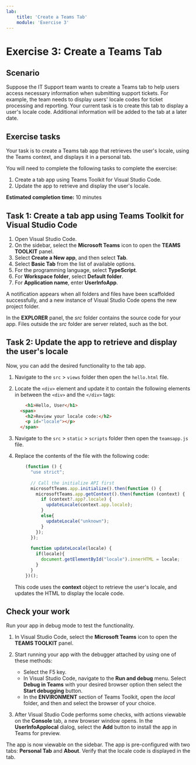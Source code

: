 ```yaml
---
lab:
    title: 'Create a Teams Tab'
    module: 'Exercise 3'
---
```


# Exercise 3: Create a Teams Tab

## Scenario

Suppose the IT Support team wants to create a Teams tab to help users access necessary information when submitting support tickets. For example, the team needs to display users' locale codes for ticket processing and reporting. Your current task is to create this tab to display a user's locale code. Additional information will be added to the tab at a later date.

## Exercise tasks

Your task is to create a Teams tab app that retrieves the user's locale, using the Teams context, and displays it in a personal tab.

You will need to complete the following tasks to complete the exercise:

1. Create a tab app using Teams Toolkit for Visual Studio Code.
1. Update the app to retrieve and display the user's locale.

**Estimated completion time:** 10 minutes

## Task 1: Create a tab app using Teams Toolkit for Visual Studio Code

1. Open Visual Studio Code.
1. On the sidebar, select the **Microsoft Teams** icon to open the **TEAMS TOOLKIT** panel.
1. Select **Create a New app**, and then select **Tab**.
1. Select **Basic Tab** from the list of available options.
1. For the programming language, select **TypeScript**.
1. For **Workspace folder**, select **Default folder**.
1. For **Application name**, enter **UserInfoApp**.

A notification appears when all folders and files have been scaffolded successfully, and a new instance of Visual Studio Code opens the new project folder.

In the **EXPLORER** panel, the *src* folder contains the source code for your app. Files outside the *src* folder are server related, such as the bot.

## Task 2: Update the app to retrieve and display the user's locale

Now, you can add the desired functionality to the tab app.

1. Navigate to the `src` > `views` folder then open the `hello.html` file.
1. Locate the `<div>` element and update it to contain the following elements in between the `<div>` and the `</div>` tags:

    ```html
        <h1>Hello, User</h1>
      <span>
        <h2>Review your locale code:</h2>
        <p id="locale"></p>
      </span>
    ```

1. Navigate to the `src` > `static` > `scripts` folder then open the `teamsapp.js` file.
1. Replace the contents of the file with the following code:

    ```typescript
        (function () {
          "use strict";
        
          // Call the initialize API first
          microsoftTeams.app.initialize().then(function () {
            microsoftTeams.app.getContext().then(function (context) {
              if (context?.app?.locale) {
                updateLocale(context.app.locale);
              }
              else{
                updateLocale("unknown");
              }
            });
          });
        
          function updateLocale(locale) {
            if(locale){
              document.getElementById("locale").innerHTML = locale;
            }
          }
        })();
    ```

    This code uses the **context** object to retrieve the user's locale, and updates the HTML to display the locale code.

## Check your work

Run your app in debug mode to test the functionality.

1. In Visual Studio Code, select the **Microsoft Teams** icon to open the **TEAMS TOOLKIT** panel.

2. Start running your app with the debugger attached by using one of these methods:

   - Select the F5 key.
   - In Visual Studio Code, navigate to the **Run and debug** menu.  Select **Debug in Teams** with your desired browser option then select the **Start debugging** button.
   - In the **ENVIRONMENT** section of Teams Toolkit, open the *local* folder, and then and select the browser of your choice.

3. After Visual Studio Code performs some checks, with actions viewable on the **Console** tab, a new browser window opens. In the **UserInfoApplocal** dialog, select the **Add** button to install the app in Teams for preview.

The app is now viewable on the sidebar. The app is pre-configured with two tabs: **Personal Tab** and **About**. Verify that the locale code is displayed in the tab.
